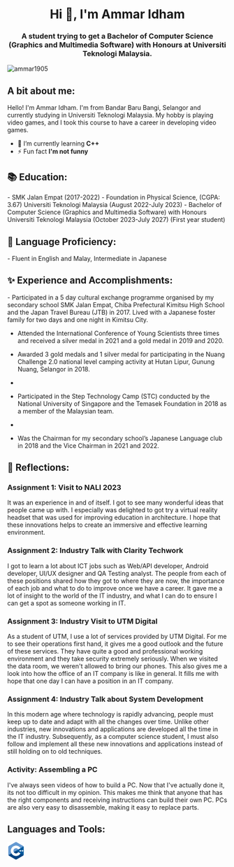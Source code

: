 <h1 align="center">Hi 👋, I'm Ammar Idham</h1>
<h3 align="center">A student trying to get a Bachelor of Computer Science (Graphics and Multimedia Software) with Honours at Universiti Teknologi Malaysia.</h3>

<p align="left"> <img src="https://komarev.com/ghpvc/?username=ammar1905&label=Profile%20views&color=0e75b6&style=flat" alt="ammar1905" /> </p>

<h2 align="left">A bit about me:</h2>
Hello! I'm Ammar Idham. I'm from Bandar Baru Bangi, Selangor and currently studying in Universiti Teknologi Malaysia. My hobby is playing video games, and I took this course to have a career in developing video games. 

- 🌱 I’m currently learning **C++**
- ⚡ Fun fact **I'm not funny**

<h2 align="left">📚 Education:</h2>
- SMK Jalan Empat (2017-2022)
- Foundation in Physical Science, (CGPA: 3.67) Universiti Teknologi Malaysia (August 2022-July 2023)
- Bachelor of Computer Science (Graphics and Multimedia Software) with Honours Universiti Teknologi Malaysia (October 2023-July 2027) (First year student)

<h2 align="left">💬 Language Proficiency:</h2>
- Fluent in English and Malay, Intermediate in Japanese

<h2 align="left">✨ Experience and Accomplishments:</h2>
- Participated in a 5 day cultural exchange programme organised by my secondary school SMK Jalan Empat, Chiba Prefectural Kimitsu High School and the Japan Travel Bureau (JTB) in 2017. Lived with a Japanese foster family for two days and one night in Kimitsu City.

- Attended the International Conference of Young Scientists three times and received a silver medal in 2021 and a gold medal in 2019 and 2020.

- Awarded 3 gold medals and 1 silver medal for participating in the Nuang Challenge 2.0 national level camping activity at Hutan Lipur, Gunung Nuang, Selangor in 2018.
- 
- Participated in the Step Technology Camp (STC) conducted by the National University of Singapore and the Temasek Foundation in 2018 as a member of the Malaysian team.
- 
- Was the Chairman for my secondary school’s Japanese Language club in 2018 and the Vice Chairman in 2021 and 2022.


<h2 align="left">🔎 Reflections:</h2>
<h3 align="left">Assignment 1: Visit to NALI 2023</h3>
It was an experience in and of itself. I got to see many wonderful ideas that people came up with. I especially was delighted to got try a virtual reality headset that was used for improving education in architecture. I hope that these innovations helps to create an immersive and effective learning environment.


<h3 align="left">Assignment 2: Industry Talk with Clarity Techwork</h3>
I got to learn a lot about ICT jobs such as Web/API developer, Android developer, UI/UX designer and QA Testing analyst. The people from each of these positions shared how they got to where they are now, the importance of each job and what to do to improve once we have a career. It gave me a lot of insight to the world of the IT industry, and what I can do to ensure I can get a spot as someone working in IT.


<h3 align="left">Assignment 3: Industry Visit to UTM Digital</h3>
As a student of UTM, I use a lot of services provided by UTM Digital. For me to see their operations first hand, it gives me a good outlook and the future of these services. They have quite a good and professional working environment and they take security extremely seriously. When we visited the data room, we weren't allowed to bring our phones. This also gives me a look into how the office of an IT company is like in general. It fills me with hope that one day I can have a position in an IT company.


<h3 align="left">Assignment 4: Industry Talk about System Development</h3>
In this modern age where technology is rapidly advancing, people must keep up to date and adapt with all the changes over time. Unlike other industries, new innovations and applications are developed all the time in the IT industry. Subsequently, as a computer science student, I must also follow and implement all these new innovations and applications instead of still holding on to old techniques. 

<h3 align="left">Activity: Assembling a PC</h3>
I've always seen videos of how to build a PC. Now that I've actually done it, its not too difficult in my opinion. This makes me think that anyone that has the right components and receiving instructions can build their own PC. PCs are also very easy to disassemble, making it easy to replace parts.


<h2 align="left">Languages and Tools:</h2>
<p align="left"> <a href="https://www.w3schools.com/cpp/" target="_blank" rel="noreferrer"> <img src="https://raw.githubusercontent.com/devicons/devicon/master/icons/cplusplus/cplusplus-original.svg" alt="cplusplus" width="40" height="40"/> </a> </p>
